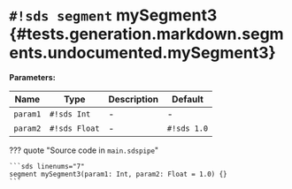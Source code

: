 # `#!sds segment` mySegment3 {#tests.generation.markdown.segments.undocumented.mySegment3}

**Parameters:**

| Name | Type | Description | Default |
|------|------|-------------|---------|
| `param1` | `#!sds Int` | - | - |
| `param2` | `#!sds Float` | - | `#!sds 1.0` |

??? quote "Source code in `main.sdspipe`"

    ```sds linenums="7"
    segment mySegment3(param1: Int, param2: Float = 1.0) {}
    ```
